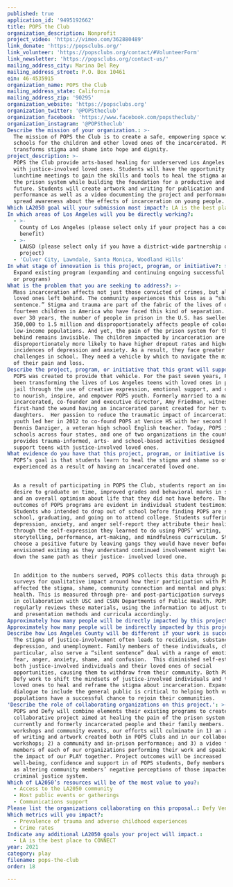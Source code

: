 ```yaml
---
published: true
application_id: '9495192662'
title: POPS the Club
organization_description: Nonprofit
project_video: 'https://vimeo.com/362880489'
link_donate: 'https://popsclubs.org/'
link_volunteer: 'https://popsclubs.org/contact/#VolunteerForm'
link_newsletter: 'https://popsclubs.org/contact-us/'
mailing_address_city: Marina Del Rey
mailing_address_street: P.O. Box 10461
ein: 46-4535915
organization_name: POPS the Club
mailing_address_state: California
mailing_address_zip: '90295'
organization_website: 'https://popsclubs.org'
organization_twitter: '@POPStheclub'
organization_facebook: 'https://www.facebook.com/popstheclub/'
organization_instagram: '@POPStheclub'
Describe the mission of your organization.: >-
  The mission of POPS the Club is to create a safe, empowering space within high
  schools for the children and other loved ones of the incarcerated. POPS
  transforms stigma and shame into hope and dignity. 
project_description: >-
  POPS the Club provide arts-based healing for underserved Los Angeles youth
  with justice-involved loved ones. Students will have the opportunity during
  lunchtime meetings to gain the skills and tools to heal the stigma and pain of
  the prison system while building the foundation for a productive and positive
  future. Students will create artwork and writing for publication and
  performance as well as a video documenting the project and performances to
  spread awareness about the effects of incarceration on young people.
Which LA2050 goal will your submission most impact?: LA is the best place to PLAY
In which areas of Los Angeles will you be directly working?:
  - >-
    County of Los Angeles (please select only if your project has a countywide
    benefit)
  - >-
    LAUSD (please select only if you have a district-wide partnership or
    project)
  - 'Culver City, Lawndale, Santa Monica, Woodland Hills'
In what stage of innovation is this project, program, or initiative?: >-
  Expand existing program (expanding and continuing ongoing successful projects
  or programs)
What is the problem that you are seeking to address?: >-
  Mass incarceration affects not just those convicted of crimes, but also their
  loved ones left behind. The community experiences this loss as a “shared
  sentence.” Stigma and trauma are part of the fabric of the lives of one in
  fourteen children in America who have faced this kind of separation. In just
  over 30 years, the number of people in prison in the U.S. has swelled from
  350,000 to 1.5 million and disproportionately affects people of color and
  low-income populations. And yet, the pain of the prison system for those left
  behind remains invisible. The children impacted by incarceration are
  disproportionately more likely to have higher dropout rates and higher
  incidences of depression and anxiety. As a result, they face greater
  challenges in school. They need a vehicle by which to navigate the minefield
  of their pain and loss.
Describe the project, program, or initiative that this grant will support to address the problem identified.: >-
  POPS was created to provide that vehicle. For the past seven years, POPS has
  been transforming the lives of Los Angeles teens with loved ones in prison or
  jail through the use of creative expression, emotional support, and community
  to nourish, inspire, and empower POPS youth. Formerly married to a man who was
  incarcerated, co-founder and executive director, Amy Friedman, witnessed
  first-hand the wound having an incarcerated parent created for her two
  daughters.  Her passion to reduce the traumatic impact of incarceration on
  youth led her in 2012 to co-found POPS at Venice HS with her second husband,
  Dennis Danziger, a veteran high school English teacher. Today, POPS is in 15
  schools across four states, and one of two organizations in the country that
  provides trauma-informed, arts- and school-based activities designed to
  support teens with justice-involved loved ones. 
What evidence do you have that this project, program, or initiative is or will be successful, and how will you define and measure success?: >
  POPS’s goal is that students learn to heal the stigma and shame so often
  experienced as a result of having an incarcerated loved one.  


  As a result of participating in POPS the Club, students report an increased
  desire to graduate on time, improved grades and behavioral marks in school,
  and an overall optimism about life that they did not have before. The best
  outcomes of POPS programs are evident in individual student testimonials.
  Students who intended to drop out of school before finding POPS are staying in
  school, graduating, and going on to attend college. Students suffering deep
  depression, anxiety, and anger self-report they attribute their healing
  through the self-expression they learned to do using POPS’ writing,
  storytelling, performance, art-making, and mindfulness curriculum. Students
  choose a positive future by leaving gangs they would have never before
  envisioned exiting as they understand continued involvement might lead them
  down the same path as their justice- involved loved one.


  In addition to the numbers served, POPS collects this data through participant
  surveys for qualitative impact around how their participation with POPS has
  affected the stigma, shame, community connection and mental and physical
  health. This is measured through pre- and post-participation surveys designed
  in collaboration with USC and CSUN Departments of Public Health. POPS
  regularly reviews these materials, using the information to adjust training
  and presentation methods and curricula accordingly. 
Approximately how many people will be directly impacted by this project, program, or initiative?: '240'
Approximately how many people will be indirectly impacted by this project, program, or initiative?: '2100'
Describe how Los Angeles County will be different if your work is successful.: >-
  The stigma of justice-involvement often leads to recidivism, substance abuse,
  depression, and unemployment. Family members of these individuals, children in
  particular, also serve a “silent sentence” deal with a range of emotions –
  fear, anger, anxiety, shame, and confusion.  This diminished self-esteem robs
  both justice-involved individuals and their loved ones of social
  opportunities, causing them to withdraw from their community. Both POPS and
  Defy work to shift the mindsets of justice-involved individuals and their
  loved ones to heal and reframe the stigma about incarceration. Expanding this
  dialogue to include the general public is critical to helping both vulnerable
  populations have a successful chance to rejoin their communities.
'Describe the role of collaborating organizations on this project.': >-
  POPS and Defy will combine elements their existing programs to create a
  collaborative project aimed at healing the pain of the prison system amongst
  currently and formerly incarcerated people and their family members. Through
  workshops and community events, our efforts will culminate in 1) an anthology
  of writing and artwork created both in POPS Clubs and in our collaborative
  workshops; 2) a community and in-prison performance; and 3) a video featuring
  members of each of our organizations performing their work and speaking about
  the impact of our PLAY together. Project outcomes will be increased
  well-being, confidence and support in of POPS students, Defy members as well
  as altering community members’ negative perceptions of those impacted by the
  criminal justice system.
Which of LA2050’s resources will be of the most value to you?:
  - Access to the LA2050 community
  - Host public events or gatherings
  - Communications support
Please list the organizations collaborating on this proposal.: Defy Ventures
Which metrics will you impact?:
  - Prevalence of trauma and adverse childhood experiences
  - Crime rates
Indicate any additional LA2050 goals your project will impact.:
  - LA is the best place to CONNECT
year: 2021
category: play
filename: pops-the-club
order: 18

---
```


